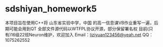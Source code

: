 # sdshiyan_homework5
本项目旨在使用C++将 山东省实验中学，中国 的高一信息课VB作业重写一遍，后期可能会用到QT
全部文件源代码以WTFPL协议开源，部分保留署名权
目前(只有)16级22班Neuron维护，欢迎加入
Email：liziyuan123456@yeah.net
QQ：1075262552
